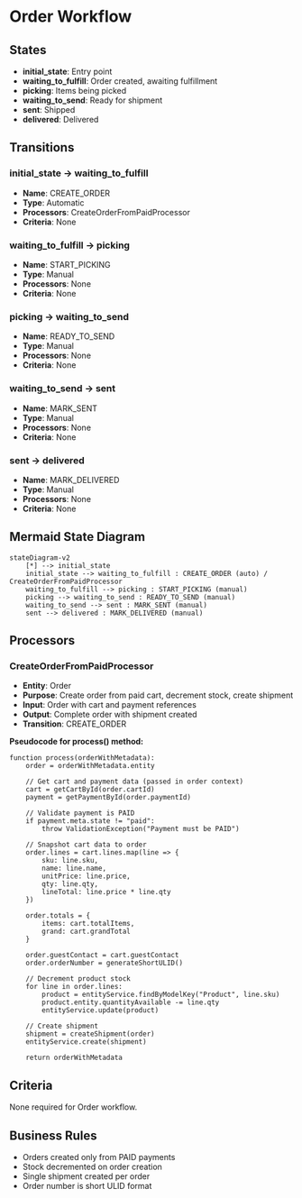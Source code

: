 # Order Workflow

## States
- **initial_state**: Entry point
- **waiting_to_fulfill**: Order created, awaiting fulfillment
- **picking**: Items being picked
- **waiting_to_send**: Ready for shipment
- **sent**: Shipped
- **delivered**: Delivered

## Transitions

### initial_state → waiting_to_fulfill
- **Name**: CREATE_ORDER
- **Type**: Automatic
- **Processors**: CreateOrderFromPaidProcessor
- **Criteria**: None

### waiting_to_fulfill → picking
- **Name**: START_PICKING
- **Type**: Manual
- **Processors**: None
- **Criteria**: None

### picking → waiting_to_send
- **Name**: READY_TO_SEND
- **Type**: Manual
- **Processors**: None
- **Criteria**: None

### waiting_to_send → sent
- **Name**: MARK_SENT
- **Type**: Manual
- **Processors**: None
- **Criteria**: None

### sent → delivered
- **Name**: MARK_DELIVERED
- **Type**: Manual
- **Processors**: None
- **Criteria**: None

## Mermaid State Diagram
```mermaid
stateDiagram-v2
    [*] --> initial_state
    initial_state --> waiting_to_fulfill : CREATE_ORDER (auto) / CreateOrderFromPaidProcessor
    waiting_to_fulfill --> picking : START_PICKING (manual)
    picking --> waiting_to_send : READY_TO_SEND (manual)
    waiting_to_send --> sent : MARK_SENT (manual)
    sent --> delivered : MARK_DELIVERED (manual)
```

## Processors

### CreateOrderFromPaidProcessor
- **Entity**: Order
- **Purpose**: Create order from paid cart, decrement stock, create shipment
- **Input**: Order with cart and payment references
- **Output**: Complete order with shipment created
- **Transition**: CREATE_ORDER

**Pseudocode for process() method:**
```
function process(orderWithMetadata):
    order = orderWithMetadata.entity
    
    // Get cart and payment data (passed in order context)
    cart = getCartById(order.cartId)
    payment = getPaymentById(order.paymentId)
    
    // Validate payment is PAID
    if payment.meta.state != "paid":
        throw ValidationException("Payment must be PAID")
    
    // Snapshot cart data to order
    order.lines = cart.lines.map(line => {
        sku: line.sku,
        name: line.name,
        unitPrice: line.price,
        qty: line.qty,
        lineTotal: line.price * line.qty
    })
    
    order.totals = {
        items: cart.totalItems,
        grand: cart.grandTotal
    }
    
    order.guestContact = cart.guestContact
    order.orderNumber = generateShortULID()
    
    // Decrement product stock
    for line in order.lines:
        product = entityService.findByModelKey("Product", line.sku)
        product.entity.quantityAvailable -= line.qty
        entityService.update(product)
    
    // Create shipment
    shipment = createShipment(order)
    entityService.create(shipment)
    
    return orderWithMetadata
```

## Criteria
None required for Order workflow.

## Business Rules
- Orders created only from PAID payments
- Stock decremented on order creation
- Single shipment created per order
- Order number is short ULID format

